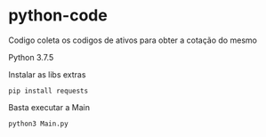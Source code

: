 # python-code

Codigo coleta os codigos de ativos para obter a cotação do mesmo

Python 3.7.5

Instalar as libs extras

    pip install requests

Basta executar a Main

    python3 Main.py 